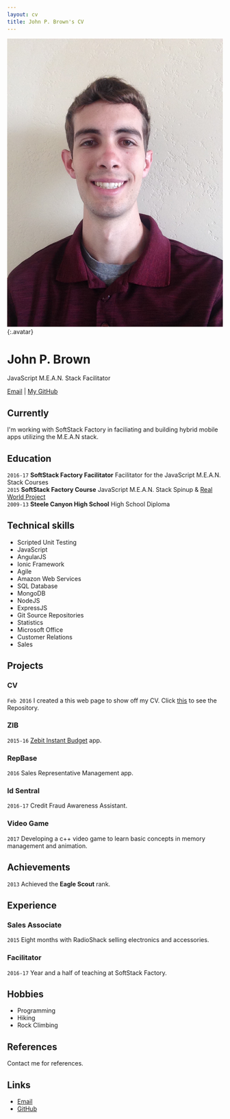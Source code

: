```yaml
---
layout: cv
title: John P. Brown's CV
---
```


![John](./media/22.JPG){:.avatar}

# John P. Brown
JavaScript M.E.A.N. Stack Facilitator
 <!--and Technology aficionado-->

<div id="webaddress">
<i class="fa fa-envelope"></i> <a href="mailto:john.p.brown@outlook.com">Email</a>
|
<i class="fa fa-github"></i> <a href="http://github.com/jpbrown250">My GitHub</a>
<!--|-->
<!--<i class="fa fa-twitter"></i> <a href="http://twitter.com/">mytwitteraccount</a>-->
</div>


## Currently

I'm working with SoftStack Factory in faciliating and building hybrid mobile apps utilizing the M.E.A.N stack.

## Education
`2016-17`
__SoftStack Factory Facilitator__ Facilitator for the JavaScript M.E.A.N. Stack Courses
<br>
`2015`
__SoftStack Factory Course__ JavaScript M.E.A.N. Stack Spinup & <a target="_blank" href="https://app.zebitinstantbudget.com/">Real World Project</a>
<br>
`2009-13`
__Steele Canyon High School__ High School Diploma


## Technical skills
* Scripted Unit Testing
* JavaScript
* AngularJS
* Ionic Framework
* Agile
* Amazon Web Services
* SQL Database
* MongoDB
* NodeJS
* ExpressJS
* Git Source Repositories
* Statistics
* Microsoft Office
* Customer Relations
* Sales

## Projects


### CV
`Feb 2016`
I created a this web page to show off my CV. Click <a href="https://github.com/jbrownssf/jbrownssf.github.io" target="_blank">this</a> to see the Repository.

### ZIB
`2015-16`
<a href="https://app.zebitinstantbudget.com" target="_blank">Zebit Instant Budget</a> app.

### RepBase
`2016`
Sales Representative Management app.

### Id Sentral
`2016-17`
Credit Fraud Awareness Assistant.

### Video Game
`2017`
Developing a c++ video game to learn basic concepts in memory management and animation.


## Achievements
`2013`
Achieved the __Eagle Scout__ rank.


## Experience

### Sales Associate
`2015`
Eight months with RadioShack selling electronics and accessories.

### Facilitator
`2016-17`
Year and a half of teaching at SoftStack Factory.

## Hobbies

* Programming
* Hiking
* Rock Climbing
 
## References
Contact me for references.

## Links

* <i class="fa fa-envelope"></i> <a href="mailto:john.p.brown@outlook.com">Email</a><br>
* <i class="fa fa-github"></i> <a href="http://github.com/jbrownssf">GitHub</a><br />
<!--* <i class="fa fa-twitter"></i> <a href="http://twitter.com/">mytwitteraccount</a><br />-->
<!--* <i class="fa fa-stack-overflow"></i> <a href="http://stackoverflow.com/">SO Account</a>-->
<!--* <i class="fa fa-google"></i> <a href="http://scholar.google.com/">scholar</a>-->
